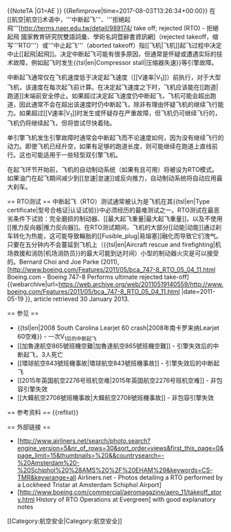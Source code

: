{{NoteTA
|G1=AE
}}
{{Refimprove|time=2017-08-03T13:26:34+00:00}}
在[[航空|航空]]术语中，'''中断起飞'''、'''拒絕起飛'''<ref>[http://terms.naer.edu.tw/detail/989174/ take off; rejected (RTO) - 拒絕起飛 國家教育研究院雙語詞彙、學術名詞暨辭書資訊網]</ref>（rejected takeoff，缩写'''RTO'''）或'''中止起飞'''（aborted takeoff）指[[飞机|飞机]]起飞过程中决定中止[[起飛|起飛]]。决定中断起飞可能有很多原因，但通常是怀疑或遭遇实际的技术故障，例如起飞时发生{{tsl|en|Compressor stall|压缩器失速}}等引擎故障。

中断起飞通常仅在飞机速度低于决定起飞速度（[[V速率|V<sub>1</sub>]]）前执行，对于大型飞机，该速度在每次起飞前计算。在决定起飞速度之下时，飞机应该能在[[跑道|跑道]]末端前安全停止。如果超过决定起飞速度仍中断起飞，飞机可能会超出跑道，因此通常不会在超出该速度时仍中断起飞，除非有理由怀疑飞机的继续飞行能力。如果超过[[V速率|V<sub>1</sub>]]时发生或怀疑存在严重故障，但飞机仍可继续飞行的，飞机仍将继续起飞，但将尝试尽快着陆。

单引擎飞机发生引擎故障时通常会中断起飞而不论速度如何，因为没有继续飞行的动力。即使飞机已经升空，如果有足够的跑道长度，则可能继续在跑道上直线前行。这也可能适用于一些轻型双引擎飞机。

在起飞环节开始前，飞机的自动制动系统（如果有且可用）将被设为RTO模式。如果油门在起飞期间减少到[[怠速|怠速]]或反向推力，自动制动系统将自动应用最大刹车。

== RTO测试 ==
中断起飞（RTO）测试通常被认为是飞机在其{{tsl|en|Type certificate|型号合格证|认证试验}}中必须经历的最难测试之一。RTO测试在最恶劣条件下试验：完全磨损的制动器、[[最大起飞重量|最大起飞重量]]，以及不使用[[推力反向器|推力反向器]]。在RTO测试期间，飞机的大部分[[动能|动能]]通过刹车转化为热能，这可能导致輪胎的[[Fusible_plug|易熔塞]]融化而导致它们洩气。只要在五分钟内不会蔓延到飞机上（{{tsl|en|Aircraft rescue and firefighting|机场救援和消防|机场消防员}}的最大可能到达时间）小型的制动器火灾是可以接受的。<ref>Bernard Choi and Joe Parke (2011), [http://www.boeing.com/Features/2011/05/bca_747-8_RTO_05_04_11.html Boeing.com - Boeing 747-8 Performs ultimate rejected take-off] {{webarchive|url=https://web.archive.org/web/20110519140559/http://www.boeing.com/Features/2011/05/bca_747-8_RTO_05_04_11.html |date=2011-05-19 }}, article retrieved 30 January 2013.</ref>

== 参见 ==
* {{tsl|en|2008 South Carolina Learjet 60 crash|2008年南卡罗来纳Learjet 60空难}} - 一次V<sub>1后的中断起飞</sub>
* [[加魯達航空865號班機空難|加魯達航空865號班機空難]] - 引擎失效后的中断起飞，3人死亡
* [[環球航空843號班機事故|環球航空843號班機事故]] - 引擎失效后的中断起飞
* [[2015年英国航空2276号班机空难|2015年英国航空2276号班机空难]] - 非包容引擎失效
* [[大韓航空2708號班機事故|大韓航空2708號班機事故]] - 非包容引擎失效

== 参考资料 ==
{{reflist}}

== 外部链接 ==
* [http://www.airliners.net/search/photo.search?engine_version=5&nr_of_rows=30&sort_order=views&first_this_page=0&page_limit=15&thumbnails=%20&&countrysearch=-%20Amsterdam%20-%20Schiphol%20%28AMS%20%2F%20EHAM%29&keywords=CS-TMR&keywrange=all Airliners.net - Photos detailing a RTO performed by a Lockheed Tristar at Amsterdam Schiphol Airport]
* [http://www.boeing.com/commercial/aeromagazine/aero_11/takeoff_story.html History of RTO Operations at Evergreen] with good explanatory notes

[[Category:航空安全|Category:航空安全]]